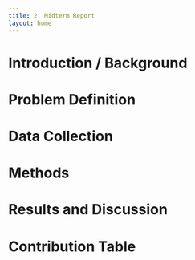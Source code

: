 ```yaml
---
title: 2. Midterm Report
layout: home
---
```


# Introduction / Background

# Problem Definition

# Data Collection

# Methods

# Results and Discussion 

# Contribution Table
